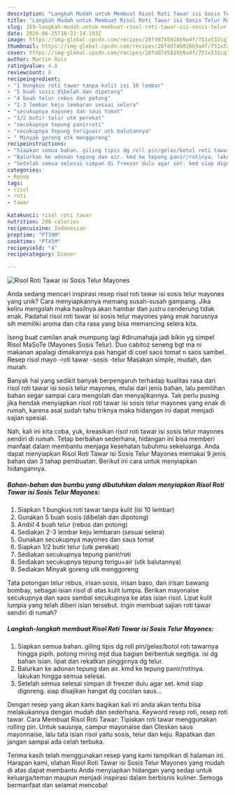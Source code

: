 ```yaml
---
description: "Langkah Mudah untuk Membuat Risol Roti Tawar isi Sosis Telur Mayones yang Enak"
title: "Langkah Mudah untuk Membuat Risol Roti Tawar isi Sosis Telur Mayones yang Enak"
slug: 359-langkah-mudah-untuk-membuat-risol-roti-tawar-isi-sosis-telur-mayones-yang-enak
date: 2020-06-25T16:23:14.193Z
image: https://img-global.cpcdn.com/recipes/28fdd745816b9a4f/751x532cq70/risol-roti-tawar-isi-sosis-telur-mayones-foto-resep-utama.jpg
thumbnail: https://img-global.cpcdn.com/recipes/28fdd745816b9a4f/751x532cq70/risol-roti-tawar-isi-sosis-telur-mayones-foto-resep-utama.jpg
cover: https://img-global.cpcdn.com/recipes/28fdd745816b9a4f/751x532cq70/risol-roti-tawar-isi-sosis-telur-mayones-foto-resep-utama.jpg
author: Martin Ruiz
ratingvalue: 4.8
reviewcount: 8
recipeingredient:
- "1 bungkus roti tawar tanpa kulit isi 10 lembar"
- "5 buah sosis dibelah dan dipotong"
- "4 buah telur rebus dan potong"
- "2-3 lembar keju lembaran sesuai selera"
- "secukupnya mayones dan saus tomat"
- "1/2 butir telur utk perekat"
- "secukupnya tepung panirroti"
- "secukupnya tepung teriguair utk balutannya"
- " Minyak goreng utk menggoreng"
recipeinstructions:
- "Siapkan semua bahan. giling tipis dg roll pin/gelas/botol roti tawarnya hingga pipih. potong miring mjd dua bagian berbentuk segitiga. isi dg bahan isian. lipat dan rekatkan pinggirnya dg telur."
- "Balurkan ke adonan tepung dan air. kmd ke tepung panir/rotinya. lakukan hingga semua selesai."
- "Setelah semua selesai simpan di freezer dulu agar set. kmd siap digoreng. siap disajikan hangat dg cocolan saus..."
categories:
- Resep
tags:
- risol
- roti
- tawar

katakunci: risol roti tawar 
nutrition: 200 calories
recipecuisine: Indonesian
preptime: "PT39M"
cooktime: "PT45M"
recipeyield: "4"
recipecategory: Dinner

---
```



![Risol Roti Tawar isi Sosis Telur Mayones](https://img-global.cpcdn.com/recipes/28fdd745816b9a4f/751x532cq70/risol-roti-tawar-isi-sosis-telur-mayones-foto-resep-utama.jpg)

Anda sedang mencari inspirasi resep risol roti tawar isi sosis telur mayones yang unik? Cara menyiapkannya memang susah-susah gampang. Jika keliru mengolah maka hasilnya akan hambar dan justru cenderung tidak enak. Padahal risol roti tawar isi sosis telur mayones yang enak harusnya sih memiliki aroma dan cita rasa yang bisa memancing selera kita.

Iseng buat camilan anak mumpung lagi #dirumahaja jadi bikin yg simpel Risol MaSoTe (Mayones Sosis Telur). Duo cabitoz seneng bgt ma ni makanan apalagi dimakannya pas hangat di coel saos tomat n saos sambel. Resep risol mayo -roti tawar -sosis -telur Masakan simple, mudah, dan murah.

Banyak hal yang sedikit banyak berpengaruh terhadap kualitas rasa dari risol roti tawar isi sosis telur mayones, mulai dari jenis bahan, lalu pemilihan bahan segar sampai cara mengolah dan menyajikannya. Tak perlu pusing jika hendak menyiapkan risol roti tawar isi sosis telur mayones yang enak di rumah, karena asal sudah tahu triknya maka hidangan ini dapat menjadi sajian spesial.


Nah, kali ini kita coba, yuk, kreasikan risol roti tawar isi sosis telur mayones sendiri di rumah. Tetap berbahan sederhana, hidangan ini bisa memberi manfaat dalam membantu menjaga kesehatan tubuhmu sekeluarga. Anda dapat menyiapkan Risol Roti Tawar isi Sosis Telur Mayones memakai 9 jenis bahan dan 3 tahap pembuatan. Berikut ini cara untuk menyiapkan hidangannya.

<!--inarticleads1-->

##### Bahan-bahan dan bumbu yang dibutuhkan dalam menyiapkan Risol Roti Tawar isi Sosis Telur Mayones:

1. Siapkan 1 bungkus roti tawar tanpa kulit (isi 10 lembar)
1. Gunakan 5 buah sosis (dibelah dan dipotong)
1. Ambil 4 buah telur (rebus dan potong)
1. Sediakan 2-3 lembar keju lembaran (sesuai selera)
1. Gunakan secukupnya mayones dan saus tomat
1. Siapkan 1/2 butir telur (utk perekat)
1. Sediakan secukupnya tepung panir/roti
1. Sediakan secukupnya tepung terigu+air (utk balutannya)
1. Sediakan  Minyak goreng utk menggoreng


Tata potongan telur rebus, irisan sosis, irisan baso, dan irisan bawang bombay, sebagai isian risol di atas kulit lumpia. Berikan mayonaise secukupnya dan saos sambal secukupnya ke atas isian risol. Lipat kulit lumpia yang telah diberi isian tersebut. Ingin membuat sajian roti tawar sendiri di rumah? 

<!--inarticleads2-->

##### Langkah-langkah membuat Risol Roti Tawar isi Sosis Telur Mayones:

1. Siapkan semua bahan. giling tipis dg roll pin/gelas/botol roti tawarnya hingga pipih. potong miring mjd dua bagian berbentuk segitiga. isi dg bahan isian. lipat dan rekatkan pinggirnya dg telur.
1. Balurkan ke adonan tepung dan air. kmd ke tepung panir/rotinya. lakukan hingga semua selesai.
1. Setelah semua selesai simpan di freezer dulu agar set. kmd siap digoreng. siap disajikan hangat dg cocolan saus...


Dengan resep yang akan kami bagikan kali ini anda akan tentu bisa melakukannya dengan mudah dan sederhana. Keyword resep roti, resep roti tawar. Cara Membuat Risol Roti Tawar: Tipiskan roti tawar menggunakan rolling pin. Untuk sausnya, campur mayonaise dan Oleskan saus mayonnaise, lalu tata isian risol yaitu sosis, telur dan keju. Rapatkan dan jangan sampai ada celah terbuka. 

Terima kasih telah menggunakan resep yang kami tampilkan di halaman ini. Harapan kami, olahan Risol Roti Tawar isi Sosis Telur Mayones yang mudah di atas dapat membantu Anda menyiapkan hidangan yang sedap untuk keluarga/teman maupun menjadi inspirasi dalam berbisnis kuliner. Semoga bermanfaat dan selamat mencoba!
